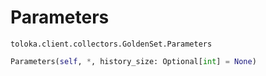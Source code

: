 # Parameters
`toloka.client.collectors.GoldenSet.Parameters`

```python
Parameters(self, *, history_size: Optional[int] = None)
```

